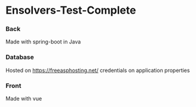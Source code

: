# Ensolvers-Test-Complete
### Back 
Made with spring-boot in Java
### Database 
Hosted on https://freeasphosting.net/ credentials on application properties
### Front 
Made with vue
